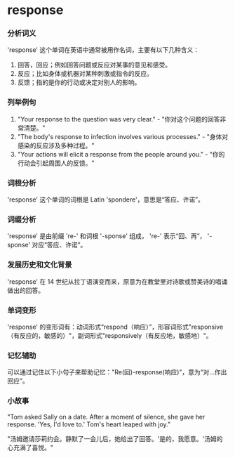 # response

### 分析词义

  

'response' 这个单词在英语中通常被用作名词，主要有以下几种含义：

  

1.  回答，回应；例如回答问题或反应对某事的意见和感受。
2.  反应；比如身体或机器对某种刺激或指令的反应。
3.  反馈；指的是你的行动或决定对别人的影响。

  

### 列举例句

  

1.  "Your response to the question was very clear." - "你对这个问题的回答非常清楚。"
2.  "The body's response to infection involves various processes." - "身体对感染的反应涉及多种过程。"
3.  "Your actions will elicit a response from the people around you." - "你的行动会引起周围人的反馈。"

  

### 词根分析

  

'response' 这个单词的词根是 Latin 'spondere'，意思是“答应、许诺”。

  

### 词缀分析

  

'response' 是由前缀 're-' 和词根 '-sponse' 组成， 're-' 表示“回、再”， '-sponse' 对应“答应、许诺”。

  

### 发展历史和文化背景

  

'response' 在 14 世纪从拉丁语演变而来，原意为在教堂里对诗歌或赞美诗的唱诵做出的回答。

  

### 单词变形

  

'response' 的变形词有：动词形式“respond（响应）”，形容词形式"responsive（有反应的，敏感的）"，副词形式"responsively（有反应地，敏感地）"。

  

### 记忆辅助

  

可以通过记住以下小句子来帮助记忆："Re(回)-response(响应)"，意为“对…作出回应”。

  

### 小故事

  

"Tom asked Sally on a date. After a moment of silence, she gave her response. 'Yes, I'd love to.' Tom's heart leaped with joy."

  

"汤姆邀请莎莉约会。静默了一会儿后，她给出了回答。'是的，我愿意。'汤姆的心充满了喜悦。"
